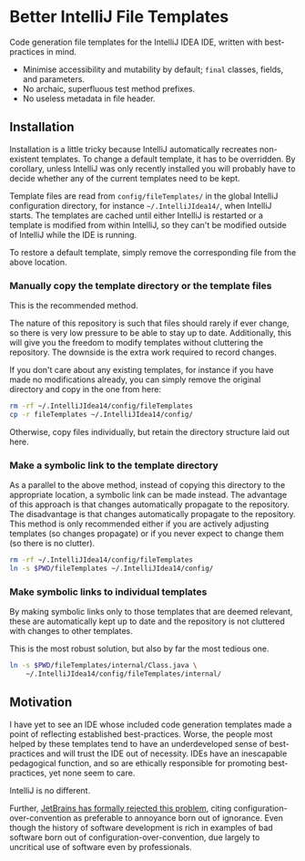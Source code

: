 # Better IntelliJ File Templates

Code generation file templates for the IntelliJ IDEA IDE,
written with best-practices in mind.

* Minimise accessibility and mutability by default;
  `final` classes, fields, and parameters.
* No archaic, superfluous test method prefixes.
* No useless metadata in file header.

## Installation

Installation is a little tricky
because IntelliJ automatically recreates non-existent templates.
To change a default template, it has to be overridden.
By corollary, unless IntelliJ was only recently installed
you will probably have to decide whether any of the current templates
need to be kept.

Template files are read from `config/fileTemplates/`
in the global IntelliJ configuration directory,
for instance `~/.IntelliJIdea14/`,
when IntelliJ starts.
The templates are cached until either IntelliJ is restarted or
a template is modified from within IntelliJ,
so they can't be modified outside of IntelliJ while the IDE is running.

To restore a default template,
simply remove the corresponding file from the above location.

### Manually copy the template directory or the template files

This is the recommended method.

The nature of this repository is such that files should rarely if ever change,
so there is very low pressure to be able to stay up to date.
Additionally, this will give you the freedom
to modify templates without cluttering the repository.
The downside is the extra work required to record changes.

If you don't care about any existing templates,
for instance if you have made no modifications already,
you can simply remove the original directory and copy in the one from here:

```sh
rm -rf ~/.IntelliJIdea14/config/fileTemplates
cp -r fileTemplates ~/.IntelliJIdea14/config/
```

Otherwise, copy files individually,
but retain the directory structure laid out here.

### Make a symbolic link to the template directory

As a parallel to the above method,
instead of copying this directory to the appropriate location,
a symbolic link can be made instead.
The advantage of this approach is that changes automatically propagate to the
repository.
The disadvantage is that changes automatically propagate to the repository.
This method is only recommended
either if you are actively adjusting templates (so changes propagate)
or if you never expect to change them (so there is no clutter).

```sh
rm -rf ~/.IntelliJIdea14/config/fileTemplates
ln -s $PWD/fileTemplates ~/.IntelliJIdea14/config/
```

### Make symbolic links to individual templates

By making symbolic links only to those templates that are deemed relevant,
these are automatically kept up to date and
the repository is not cluttered with changes to other templates.

This is the most robust solution, but also by far the most tedious one.

```sh
ln -s $PWD/fileTemplates/internal/Class.java \
    ~/.IntelliJIdea14/config/fileTemplates/internal/
```

## Motivation

I have yet to see an IDE whose included code generation templates
made a point of reflecting established best-practices.
Worse, the people most helped by these templates
tend to have an underdeveloped sense of best-practices
and will trust the IDE out of necessity.
IDEs have an inescapable pedagogical function,
and so are ethically responsible for promoting best-practices,
yet none seem to care.

IntelliJ is no different.

Further, [JetBrains has formally rejected this problem][no-final-classes],
citing configuration-over-convention as preferable to
annoyance born out of ignorance.
Even though the history of software development
is rich in examples of bad software born out of configuration-over-convention,
due largely to uncritical use of software even by professionals.

[no-final-classes]: https://youtrack.jetbrains.com/issue/IDEA-125647
